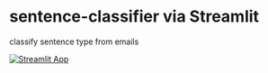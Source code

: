 # sentence-classifier via Streamlit
classify sentence type from emails

[![Streamlit App](https://static.streamlit.io/badges/streamlit_badge_black_white.svg)](https://mynameisbram-sentence-classifier-app-6v2po6.streamlit.app)


